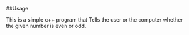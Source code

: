 ##Usage

This is a simple c++ program that Tells the user or the computer whether the given number is even or odd.